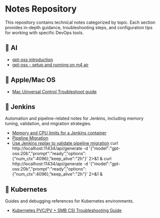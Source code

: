 # Notes Repository

This repository contains technical notes categorized by topic. Each section provides in-depth guidance, troubleshooting steps, and configuration tips for working with specific DevOps tools.

## 📁 AI

- [gpt-oss introduction](ai/gpt-oss/gpt-oss.md)
- [gpt-oss - setup and running on m4 air](ai/gpt-oss/m4-setup.md)

## 📁 Apple/Mac OS

- [Mac Uinversal Control Troubleshoot guide](apple/mac-universal-control.md)

## 📁 Jenkins

Automation and pipeline-related notes for Jenkins, including memory tuning, validation, and migration strategies.

- [Memory and CPU limits for a Jenkins container](jenkins/jenkins-memory.md)
- [Pipeline Migration](jenkins/pipeline-migration.md)
- [Use Jenkins replay to validate pipeline migration](jenkins/pipeline-replay.md)
curl http://localhost:11434/api/generate -d '{"model":"gpt-oss:20b","prompt":"ready","options":{"num_ctx":4096},"keep_alive":"2h"}' 2>&1 &
curl http://localhost:11434/api/generate -d '{"model":"gpt-oss:20b","prompt":"ready","options":{"num_ctx":4096},"keep_alive":"2h"}' 2>&1 &

## 📁 Kubernetes

Guides and debugging references for Kubernetes environments.

- [Kubernetes PVC/PV + SMB CSI Troubleshooting Guide](kubernetes/pvc-pv-smb-troubleshooting-guide.md)
